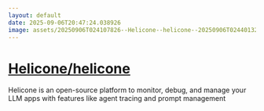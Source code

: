 ```yaml
---
layout: default
date: 2025-09-06T20:47:24.038926
image: assets/20250906T024107826--Helicone--helicone--20250906T024401327--cropped.png
---
```


# [Helicone/helicone](https://github.com/Helicone/helicone)

Helicone is an open-source platform to monitor, debug, and manage your LLM apps with features like agent tracing and prompt management
